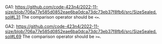 GA1: https://github.com/code-423n4/2022-11-size/blob/706a77e585d0852eae6ba0dca73dc73eb37f8fb6/src/SizeSealed.sol#L31
The comparison operator should be ``<=``. 

GA2: https://github.com/code-423n4/2022-11-size/blob/706a77e585d0852eae6ba0dca73dc73eb37f8fb6/src/SizeSealed.sol#L69
The comparison operator should be ``>=``. 

